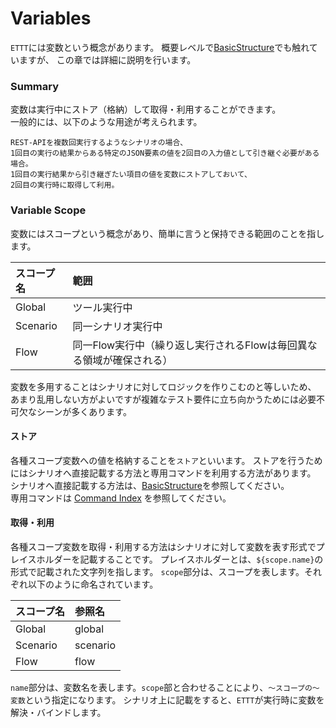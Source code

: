 # Variables
`ETTT`には変数という概念があります。
概要レベルで[BasicStructure](/pages/specification/basic_structure)でも触れていますが、
この章では詳細に説明を行います。

### Summary

変数は実行中にストア（格納）して取得・利用することができます。  
一般的には、以下のような用途が考えられます。  

```
REST-APIを複数回実行するようなシナリオの場合、
1回目の実行の結果からある特定のJSON要素の値を2回目の入力値として引き継ぐ必要がある場合。
1回目の実行結果から引き継ぎたい項目の値を変数にストアしておいて、
2回目の実行時に取得して利用。
```

### Variable Scope

変数にはスコープという概念があり、簡単に言うと保持できる範囲のことを指します。

|スコープ名|範囲|
|:---|:---|
|Global|ツール実行中|
|Scenario|同一シナリオ実行中|
|Flow|同一Flow実行中（繰り返し実行されるFlowは毎回異なる領域が確保される）|

変数を多用することはシナリオに対してロジックを作りこむのと等しいため、
あまり乱用しない方がよいですが複雑なテスト要件に立ち向かうためには必要不可欠なシーンが多くあります。

#### ストア

各種スコープ変数への値を格納することを`ストア`といいます。
ストアを行うためにはシナリオへ直接記載する方法と専用コマンドを利用する方法があります。  
シナリオへ直接記載する方法は、[BasicStructure](/pages/specification/basic_structure)を参照してください。  
専用コマンドは [Command Index](pages/specification/command/index.md) を参照してください。  

#### 取得・利用

各種スコープ変数を取得・利用する方法はシナリオに対して変数を表す形式でプレイスホルダーを記載することです。
プレイスホルダーとは、`${scope.name}`の形式で記載された文字列を指します。
`scope`部分は、スコープを表します。それぞれ以下のように命名されています。

|スコープ名|参照名|
|:---|:---|
|Global|global|
|Scenario|scenario|
|Flow|flow|

`name`部分は、変数名を表します。`scope`部と合わせることにより、`～スコープの～変数`という指定になります。
シナリオ上に記載をすると、`ETTT`が実行時に変数を解決・バインドします。

